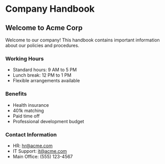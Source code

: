 # Company Handbook

## Welcome to Acme Corp

Welcome to our company! This handbook contains important information about our policies and procedures.

### Working Hours
- Standard hours: 9 AM to 5 PM
- Lunch break: 12 PM to 1 PM
- Flexible arrangements available

### Benefits
- Health insurance
- 401k matching
- Paid time off
- Professional development budget

### Contact Information
- HR: hr@acme.com
- IT Support: it@acme.com
- Main Office: (555) 123-4567
